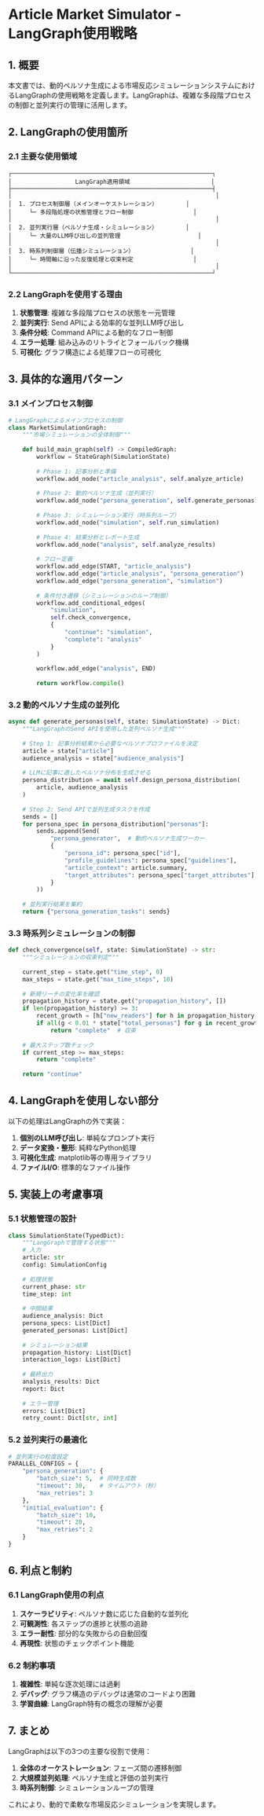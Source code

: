 # Article Market Simulator - LangGraph使用戦略

## 1. 概要

本文書では、動的ペルソナ生成による市場反応シミュレーションシステムにおけるLangGraphの使用戦略を定義します。LangGraphは、複雑な多段階プロセスの制御と並列実行の管理に活用します。

## 2. LangGraphの使用箇所

### 2.1 主要な使用領域

```
┌─────────────────────────────────────────────────────────┐
│                  LangGraph適用領域                       │
├─────────────────────────────────────────────────────────┤
│                                                          │
│  1. プロセス制御層（メインオーケストレーション）        │
│     └─ 多段階処理の状態管理とフロー制御                 │
│                                                          │
│  2. 並列実行層（ペルソナ生成・シミュレーション）        │
│     └─ 大量のLLM呼び出しの並列管理                      │
│                                                          │
│  3. 時系列制御層（伝播シミュレーション）                │
│     └─ 時間軸に沿った反復処理と収束判定                 │
│                                                          │
└─────────────────────────────────────────────────────────┘
```

### 2.2 LangGraphを使用する理由

1. **状態管理**: 複雑な多段階プロセスの状態を一元管理
2. **並列実行**: Send APIによる効率的な並列LLM呼び出し
3. **条件分岐**: Command APIによる動的なフロー制御
4. **エラー処理**: 組み込みのリトライとフォールバック機構
5. **可視化**: グラフ構造による処理フローの可視化

## 3. 具体的な適用パターン

### 3.1 メインプロセス制御

```python
# LangGraphによるメインプロセスの制御
class MarketSimulationGraph:
    """市場シミュレーションの全体制御"""
    
    def build_main_graph(self) -> CompiledGraph:
        workflow = StateGraph(SimulationState)
        
        # Phase 1: 記事分析と準備
        workflow.add_node("article_analysis", self.analyze_article)
        
        # Phase 2: 動的ペルソナ生成（並列実行）
        workflow.add_node("persona_generation", self.generate_personas)
        
        # Phase 3: シミュレーション実行（時系列ループ）
        workflow.add_node("simulation", self.run_simulation)
        
        # Phase 4: 結果分析とレポート生成
        workflow.add_node("analysis", self.analyze_results)
        
        # フロー定義
        workflow.add_edge(START, "article_analysis")
        workflow.add_edge("article_analysis", "persona_generation")
        workflow.add_edge("persona_generation", "simulation")
        
        # 条件付き遷移（シミュレーションのループ制御）
        workflow.add_conditional_edges(
            "simulation",
            self.check_convergence,
            {
                "continue": "simulation",
                "complete": "analysis"
            }
        )
        
        workflow.add_edge("analysis", END)
        
        return workflow.compile()
```

### 3.2 動的ペルソナ生成の並列化

```python
async def generate_personas(self, state: SimulationState) -> Dict:
    """LangGraphのSend APIを使用した並列ペルソナ生成"""
    
    # Step 1: 記事分析結果から必要なペルソナプロファイルを決定
    article = state["article"]
    audience_analysis = state["audience_analysis"]
    
    # LLMに記事に適したペルソナ分布を生成させる
    persona_distribution = await self.design_persona_distribution(
        article, audience_analysis
    )
    
    # Step 2: Send APIで並列生成タスクを作成
    sends = []
    for persona_spec in persona_distribution["personas"]:
        sends.append(Send(
            "persona_generator",  # 動的ペルソナ生成ワーカー
            {
                "persona_id": persona_spec["id"],
                "profile_guidelines": persona_spec["guidelines"],
                "article_context": article.summary,
                "target_attributes": persona_spec["target_attributes"]
            }
        ))
    
    # 並列実行結果を集約
    return {"persona_generation_tasks": sends}
```

### 3.3 時系列シミュレーションの制御

```python
def check_convergence(self, state: SimulationState) -> str:
    """シミュレーションの収束判定"""
    
    current_step = state.get("time_step", 0)
    max_steps = state.get("max_time_steps", 10)
    
    # 新規リーチの変化率を確認
    propagation_history = state.get("propagation_history", [])
    if len(propagation_history) >= 3:
        recent_growth = [h["new_readers"] for h in propagation_history[-3:]]
        if all(g < 0.01 * state["total_personas"] for g in recent_growth):
            return "complete"  # 収束
    
    # 最大ステップ数チェック
    if current_step >= max_steps:
        return "complete"
    
    return "continue"
```

## 4. LangGraphを使用しない部分

以下の処理はLangGraphの外で実装：

1. **個別のLLM呼び出し**: 単純なプロンプト実行
2. **データ変換・整形**: 純粋なPython処理
3. **可視化生成**: matplotlib等の専用ライブラリ
4. **ファイルI/O**: 標準的なファイル操作

## 5. 実装上の考慮事項

### 5.1 状態管理の設計

```python
class SimulationState(TypedDict):
    """LangGraphで管理する状態"""
    # 入力
    article: str
    config: SimulationConfig
    
    # 処理状態
    current_phase: str
    time_step: int
    
    # 中間結果
    audience_analysis: Dict
    persona_specs: List[Dict]
    generated_personas: List[Dict]
    
    # シミュレーション結果
    propagation_history: List[Dict]
    interaction_logs: List[Dict]
    
    # 最終出力
    analysis_results: Dict
    report: Dict
    
    # エラー管理
    errors: List[Dict]
    retry_count: Dict[str, int]
```

### 5.2 並列実行の最適化

```python
# 並列実行の粒度設定
PARALLEL_CONFIGS = {
    "persona_generation": {
        "batch_size": 5,  # 同時生成数
        "timeout": 30,    # タイムアウト（秒）
        "max_retries": 3
    },
    "initial_evaluation": {
        "batch_size": 10,
        "timeout": 20,
        "max_retries": 2
    }
}
```

## 6. 利点と制約

### 6.1 LangGraph使用の利点

1. **スケーラビリティ**: ペルソナ数に応じた自動的な並列化
2. **可観測性**: 各ステップの進捗と状態の追跡
3. **エラー耐性**: 部分的な失敗からの自動回復
4. **再現性**: 状態のチェックポイント機能

### 6.2 制約事項

1. **複雑性**: 単純な逐次処理には過剰
2. **デバッグ**: グラフ構造のデバッグは通常のコードより困難
3. **学習曲線**: LangGraph特有の概念の理解が必要

## 7. まとめ

LangGraphは以下の3つの主要な役割で使用：

1. **全体のオーケストレーション**: フェーズ間の遷移制御
2. **大規模並列処理**: ペルソナ生成と評価の並列実行
3. **時系列制御**: シミュレーションループの管理

これにより、動的で柔軟な市場反応シミュレーションを実現します。